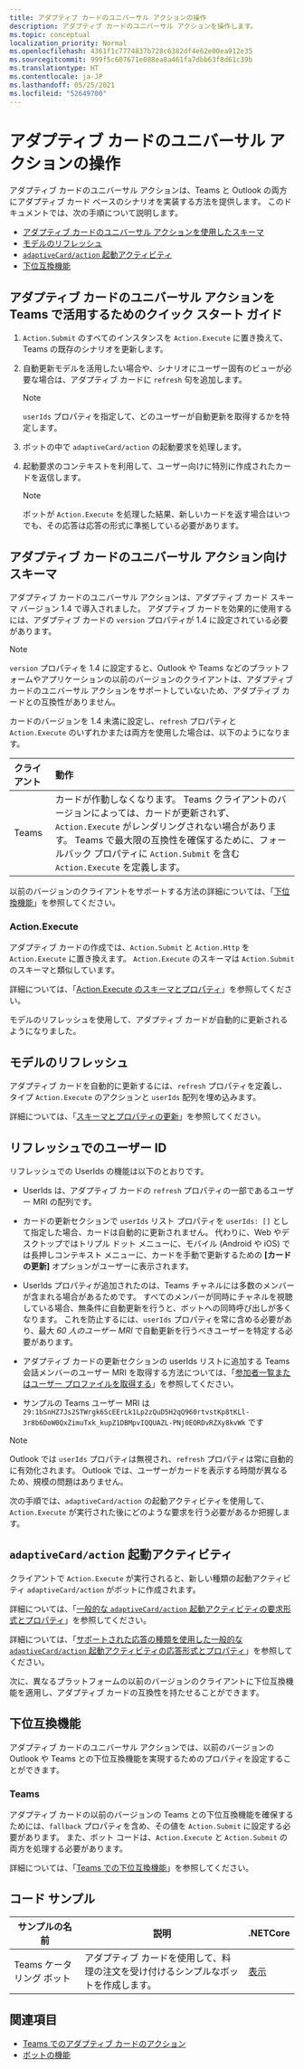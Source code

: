 ```yaml
---
title: アダプティブ カードのユニバーサル アクションの操作
description: アダプティブ カードのユニバーサル アクションを操作します。
ms.topic: conceptual
localization_priority: Normal
ms.openlocfilehash: 4361f1c7774837b728c6382df4e62e00ea912e35
ms.sourcegitcommit: 999f5c607671e088ea8a461fa7dbb63f8d61c39b
ms.translationtype: HT
ms.contentlocale: ja-JP
ms.lasthandoff: 05/25/2021
ms.locfileid: "52649700"
---
```

# <a name="work-with-universal-actions-for-adaptive-cards"></a>アダプティブ カードのユニバーサル アクションの操作

アダプティブ カードのユニバーサル アクションは、Teams と Outlook の両方にアダプティブ カード ベースのシナリオを実装する方法を提供します。 このドキュメントでは、次の手順について説明します。

* [アダプティブ カードのユニバーサル アクションを使用したスキーマ](#schema-for-universal-actions-for-adaptive-cards)
* [モデルのリフレッシュ](#refresh-model)
* [`adaptiveCard/action` 起動アクティビティ](#adaptivecardaction-invoke-activity)
* [下位互換機能](#backward-compatibility)

## <a name="quick-start-guide-to-leverage-universal-actions-for-adaptive-cards-in-teams"></a>アダプティブ カードのユニバーサル アクションを Teams で活用するためのクイック スタート ガイド

1. `Action.Submit` のすべてのインスタンスを `Action.Execute` に置き換えて、Teams の既存のシナリオを更新します。
2. 自動更新モデルを活用したい場合や、シナリオにユーザー固有のビューが必要な場合は、アダプティブ カードに `refresh` 句を追加します。

    >[!NOTE]
    > `userIds` プロパティを指定して、どのユーザーが自動更新を取得するかを特定します。

3. ボットの中で `adaptiveCard/action` の起動要求を処理します。
4. 起動要求のコンテキストを利用して、ユーザー向けに特別に作成されたカードを返信します。

    > [!NOTE]
    > ボットが `Action.Execute` を処理した結果、新しいカードを返す場合はいつでも、その応答は応答の形式に準拠している必要があります。

## <a name="schema-for-universal-actions-for-adaptive-cards"></a>アダプティブ カードのユニバーサル アクション向けスキーマ

アダプティブ カードのユニバーサル アクションは、アダプティブ カード スキーマ バージョン 1.4 で導入されました。 アダプティブ カードを効果的に使用するには、アダプティブ カードの `version` プロパティが 1.4 に設定されている必要があります。

> [!NOTE]
> `version` プロパティを 1.4 に設定すると、Outlook や Teams などのプラットフォームやアプリケーションの以前のバージョンのクライアントは、アダプティブ カードのユニバーサル アクションをサポートしていないため、アダプティブ カードとの互換性がありません。

カードのバージョンを 1.4 未満に設定し、`refresh` プロパティと `Action.Execute` のいずれかまたは両方を使用した場合は、以下のようになります。

| クライアント | 動作 |
| :-- | :-- |
| Teams | カードが作動しなくなります。 Teams クライアントのバージョンによっては、カードが更新されず、`Action.Execute` がレンダリングされない場合があります。 Teams で最大限の互換性を確保するために、フォールバック プロパティに `Action.Submit` を含む `Action.Execute` を定義します。 |

以前のバージョンのクライアントをサポートする方法の詳細については、「[下位換機能](#backward-compatibility)」を参照してください。

### <a name="actionexecute"></a>Action.Execute

アダプティブ カードの作成では、`Action.Submit` と `Action.Http` を `Action.Execute` に置き換えます。 `Action.Execute` のスキーマは `Action.Submit` のスキーマと類似しています。

詳細については、「[Action.Execute のスキーマとプロパティ](/adaptive-cards/authoring-cards/universal-action-model#actionexecute)」を参照してください。

モデルのリフレッシュを使用して、アダプティブ カードが自動的に更新されるようになりました。

## <a name="refresh-model"></a>モデルのリフレッシュ

アダプティブ カードを自動的に更新するには、`refresh` プロパティを定義し、タイプ `Action.Execute` のアクションと `userIds` 配列を埋め込みます。

詳細については、「[スキーマとプロパティの更新](/adaptive-cards/authoring-cards/universal-action-model#refresh-mechanism)」を参照してください。

## <a name="user-ids-in-refresh"></a>リフレッシュでのユーザー ID

リフレッシュでの UserIds の機能は以下のとおりです。

* UserIds は、アダプティブ カードの `refresh` プロパティの一部であるユーザー MRI の配列です。

* カードの更新セクションで `userIds` リスト プロパティを `userIds: []` として指定した場合、カードは自動的に更新されません。 代わりに、Web やデスクトップではトリプル ドット メニューに、モバイル (Android や iOS) では長押しコンテキスト メニューに、カードを手動で更新するための **[カードの更新]** オプションがユーザーに表示されます。

* UserIds プロパティが追加されたのは、Teams チャネルには多数のメンバーが含まれる場合があるためです。 すべてのメンバーが同時にチャネルを視聴している場合、無条件に自動更新を行うと、ボットへの同時呼び出しが多くなります。 これを防止するには、`userIds` プロパティを常に含める必要があり、最大 *60 人のユーザー MRI* で自動更新を行うべきユーザーを特定する必要があります。

* アダプティブ カードの更新セクションの userIds リストに追加する Teams 会話メンバーのユーザー MRI を取得する方法については、「[参加者一覧またはユーザー プロファイルを取得する](/microsoftteams/platform/bots/how-to/get-teams-context?tabs=dotnet#fetch-the-roster-or-user-profile)」を参照してください。

* サンプルの Teams ユーザー MRI は `29:1bSnHZ7Js2STWrgk6ScEErLk1Lp2zQuD5H2qQ960rtvstKp8tKLl-3r8b6DoW0QxZimuTxk_kupZ1DBMpvIQQUAZL-PNj0EORDvRZXy8kvWk` です

> [!NOTE]
> Outlook では `userIds` プロパティは無視され、`refresh` プロパティは常に自動的に有効化されます。 Outlook では、ユーザーがカードを表示する時間が異なるため、規模の問題はありません。

次の手順では、`adaptiveCard/action` の起動アクティビティを使用して、`Action.Execute` が実行された後にどのような要求を行う必要があるか把握します。

## <a name="adaptivecardaction-invoke-activity"></a>`adaptiveCard/action` 起動アクティビティ

クライアントで `Action.Execute` が実行されると、新しい種類の起動アクティビティ `adaptiveCard/action` がボットに作成されます。

詳細については、「[一般的な `adaptiveCard/action` 起動アクティビティの要求形式とプロパティ](/adaptive-cards/authoring-cards/universal-action-model#request-format)」を参照してください。

詳細については、「[サポートされた応答の種類を使用した一般的な `adaptiveCard/action` 起動アクティビティの応答形式とプロパティ](/adaptive-cards/authoring-cards/universal-action-model#response-format)」を参照してください。

次に、異なるプラットフォームの以前のバージョンのクライアントに下位互換機能を適用し、アダプティブ カードの互換性を持たせることができます。

## <a name="backward-compatibility"></a>下位互換機能

アダプティブ カードのユニバーサル アクションでは、以前のバージョンの Outlook や Teams との下位互換機能を実現するためのプロパティを設定することができます。

### <a name="teams"></a>Teams

アダプティブ カードの以前のバージョンの Teams との下位互換機能を確保するためには、`fallback` プロパティを含め、その値を `Action.Submit` に設定する必要があります。 また、ボット コードは、`Action.Execute` と `Action.Submit` の両方を処理する必要があります。

詳細については、「[Teams での下位互換機能](/adaptive-cards/authoring-cards/universal-action-model#teams)」を参照してください。

## <a name="code-sample"></a>コード サンプル

|サンプルの名前 | 説明 | .NETCore |
|----------------|-----------------|--------------|
| Teams ケータリング ボット | アダプティブ カードを使用して、料理の注文を受け付けるシンプルなボットを作成します。 |[表示](https://github.com/OfficeDev/Microsoft-Teams-Samples/tree/main/samples/bot-teams-catering/csharp)|

## <a name="see-also"></a>関連項目

* [Teams でのアダプティブ カードのアクション](~/task-modules-and-cards/cards/cards-actions.md#adaptive-cards-actions)
* [ボットの機能](/azure/bot-service/bot-builder-basics?view=azure-bot-service-4.0&preserve-view=true)

